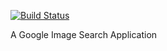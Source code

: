 [![Build Status](https://travis-ci.org/vikrambodicherla/images.svg)](https://travis-ci.org/vikrambodicherla/images)

A Google Image Search Application
